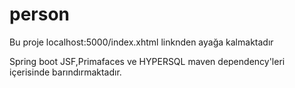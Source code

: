 # person
Bu proje localhost:5000/index.xhtml linknden ayağa kalmaktadır

Spring boot JSF,Primafaces ve HYPERSQL maven dependency'leri içerisinde barındırmaktadır.
